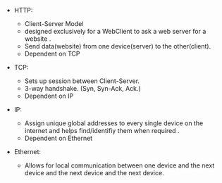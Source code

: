 + HTTP:
  + Client-Server Model
  + designed exclusively for a WebClient to ask a web server for a website .
  + Send data(website) from one device(server) to the other(client).
  + Dependent on TCP

+ TCP:
  + Sets up session between Client-Server. 
  + 3-way handshake. (Syn, Syn-Ack, Ack.)
  + Dependent on IP

+ IP:
  + Assign unique global addresses to every single device on the internet and helps find/identifiy them when required .
  + Dependent on Ethernet
  
+ Ethernet:
  + Allows for local communication between one device and the next device and the next device and the next device.  
